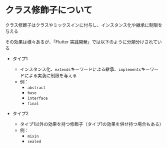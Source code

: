 # クラス修飾子について

クラス修飾子はクラスやミックスインに付与し、インスタンス化や継承に制限を与える

その効果は様々あるが、「Flutter 実践開発」では以下のように分類分けされている

- タイプ1
    - インスタンス化、`extends`キーワードによる継承、`implements`キーワードによる実装に制限を与える
    - 例：
        - `abstract`
        - `base`
        - `interface`
        - `final`

- タイプ2
    - タイプ1以外の効果を持つ修飾子（タイプ1の効果を併せ持つ場合もある）
    - 例：
        - `mixin`
        - `sealed`
        